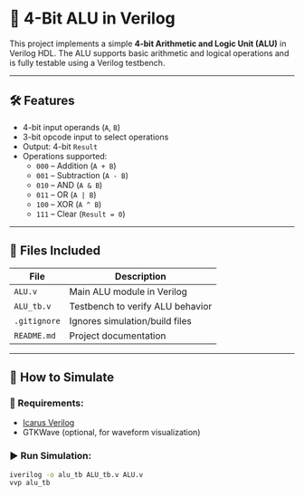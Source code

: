 # 🔢 4-Bit ALU in Verilog

This project implements a simple **4-bit Arithmetic and Logic Unit (ALU)** in Verilog HDL. The ALU supports basic arithmetic and logical operations and is fully testable using a Verilog testbench.

---

## 🛠️ Features

- 4-bit input operands (`A`, `B`)
- 3-bit opcode input to select operations
- Output: 4-bit `Result`
- Operations supported:
  - `000` – Addition (`A + B`)
  - `001` – Subtraction (`A - B`)
  - `010` – AND (`A & B`)
  - `011` – OR (`A | B`)
  - `100` – XOR (`A ^ B`)
  - `111` – Clear (`Result = 0`)

---

## 📁 Files Included

| File         | Description                      |
|--------------|----------------------------------|
| `ALU.v`      | Main ALU module in Verilog       |
| `ALU_tb.v`   | Testbench to verify ALU behavior |
| `.gitignore` | Ignores simulation/build files   |
| `README.md`  | Project documentation            |

---

## 🚀 How to Simulate

### 🔧 Requirements:
- [Icarus Verilog](http://iverilog.icarus.com/)
- GTKWave (optional, for waveform visualization)

### ▶️ Run Simulation:

```bash
iverilog -o alu_tb ALU_tb.v ALU.v
vvp alu_tb
